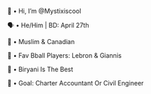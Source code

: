👋 • Hi, I’m @Mystixiscool

🗣 • He/Him | BD: April 27th 

🙏 • Muslim & Canadian 

🏀 • Fav Bball Players: Lebron & Giannis 

🍛 • Biryani Is The Best

💭 • Goal: Charter Accountant Or Civil Engineer 

<!---
Mystixiscool/Mystixiscool is a ✨ special ✨ repository because its `README.md` (this file) appears on your GitHub profile.
You can click the Preview link to take a look at your changes.
--->
